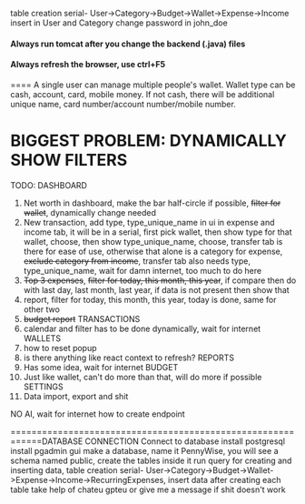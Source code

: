 table creation serial- User->Category->Budget->Wallet->Expense->Income
insert in User and Category
change password in john_doe



#### Always run tomcat after you change the backend (.java) files
#### Always refresh the browser, use ctrl+F5

==== A single user can manage multiple people's wallet. Wallet type can be cash, account, card, mobile money. If not cash, there will be additional unique name, card number/account number/mobile number.

# **BIGGEST PROBLEM: DYNAMICALLY SHOW FILTERS**

TODO:
DASHBOARD
1. Net worth in dashboard, make the bar half-circle if possible, ~~filter for wallet~~, dynamically change needed
2. New transaction, add type, type_unique_name in ui in expense and income tab, it will be in a serial, first pick wallet, then show type for that wallet, choose, then show type_unique_name, choose, transfer tab is there for ease of use, otherwise that alone is a category for expense, ~~exclude category from income~~, transfer tab also needs type, type_unique_name, wait for damn internet, too much to do here
3. ~~Top 3 expenses~~, ~~filter for today, this month, this year~~, if compare then do with last day, last month, last year, if data is not present then show that
4. report, filter for today, this month, this year, today is done, same for other two
5. ~~budget report~~
TRANSACTIONS
6. calendar and filter has to be done dynamically, wait for internet
WALLETS
7. how to reset popup
8. is there anything like react context to refresh?
REPORTS
9. Has some idea, wait for internet
BUDGET
10. Just like wallet, can't do more than that, will do more if possible 
SETTINGS
11. Data import, export and shit

NO AI, wait for internet
how to create endpoint

============================================================DATABASE CONNECTION
Connect to database
install postgresql
install pgadmin gui
make a database, name it PennyWise, you will see a schema named public, create the tables inside it
run query for creating and inserting data, table creation serial- User->Category->Budget->Wallet->Expense->Income->RecurringExpenses, insert data after creating each table
take help of chateu gpteu or give me a message if shit doesn't work